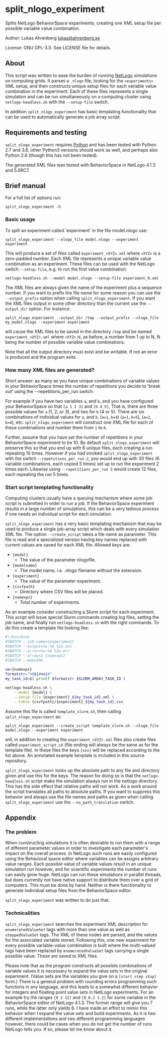 # split_nlogo_experiment

Splits NetLogo BehaviorSpace experiments, creating one XML setup file per 
possible variable value combination.


Author: Lukas Ahrenberg <lukas@ahrenberg.se>

License: GNU GPL-3.0. See LICENSE file for details.


## About

This script was written to ease the burden of running 
[NetLogo](https://ccl.northwestern.edu/netlogo/) simulations on computing grids.
It parses a `.nlogo` file, looking for the `<experiments>` XML setup, and then 
constructs unique setup files for each variable value combination in the 
experiment. Each of these files represents a single simulation and can be run 
simultaneously on a computing cluster using `netlogo-headless.sh` with the 
`--setup-file` switch.

In addition `split_nlogo_experiment` has basic templating functionality that 
can be used to automatically generate a job array script.


## Requirements and testing

`split_nlogo_experiment` requires [Python](https://www.python.org) and has been 
tested with Python 2.7 and 3.6, other Python3 versions should work as well, and 
perhaps also Python 2.6 (though this has not been tested).

The generated XML files was tested with BehaviorSpace in NetLogo 4.1.3 and 
5.0RC7.


## Brief manual

For a full list of options run: 

    split_nlogo_experiment -h


### Basic usage

To split an experiment called 'experiment' in the file model.nlogo use:

    split_nlogo_experiment --nlogo_file model.nlogo --experiment experiment

This will produce a set of files called `experiment_<XYZ>.xml` where `<XYZ>` is 
a zero-padded number. Each XML file represents a unique variable value 
combination as an experiment. These files can be used with the NetLogo switch 
`--setup-file`, e.g. to run the first value combination:

    netlogo-headless.sh --model model.nlogo --setup-file experiment_0.xml

The XML files are always given the name of the experiment plus a sequence 
number. If you want to prefix the file name for some reason you can use the 
`--output_prefix` option when calling `split_nlogo_experiment`. If you want the 
XML files output in some other directory than the current use the 
`--output_dir` option. For instance:

    split_nlogo_experiment --output_dir /tmp --output_prefix --nlogo_file my_model.nlogo --experiment experiment

will cause the XML files to be saved in the directory `/tmp` and be named 
`experiment_<XYZ>.xml` where `<XYZ>` is, as before, a number from 1 up to N, N 
being the number of possible variable value combinations.

Note that all the output directory must exist and be writable. If not an error 
is produced and the program exits.

### How many XML files are generated?

Short answer: as many as you have unique combinations of variable values in 
your BehaviorSpace times the number of repetitions you decide to 'break out' 
using the --repetitions_per_run switch. 

For example if you have two variables `a`, and `b`, and you have configured 
your BehaviorSpace so that `[a 1 2 3]` and `[b 4 5]`, That is, there are three 
possible values for `a` (1, 2, or 3), and two for `b` (4 or 5). There are six 
combinations of individual values for `a`, and `b`. (`a=1`, `b=4`) (`a=1`, 
`b=5`), (`a=2`, `b=4`), etc. `split_nlogo_experiment` will construct one XML 
file for each of these combinations and number them from `1` to `6`.

Further, assume that you have set the number of repetitions in your 
BehaviorSpace experiment to be 10. By default `split_nlogo_experiment` will 
preserve this so that you end up with 6 unique files, each creating a run 
repeating 10 times. However if you had invoked `split_nlogo_experiment` with 
the switch `--repetitions_per_run 2`, you would end up with 30 files (6 
variable combinations, each copied 5 times) set up to run the experiment 2 
times each. Likewise using `--repetitions_per_run 5` would create 12 files, 
each repeating the run 5 times.

### Start script templating functionality

Computing clusters usually have a queuing mechanism where some job script is 
submitted in order to run a job. If the BehaviorSpace experiment results in a 
large number of simulations, this can be a very tedious process if one needs an 
individual script for each simulation. 

`split_nlogo_experiment` has a very basic templating mechanism that may be used 
to produce a single job-array script which deals with every simulation XML 
file. The option `--create_script` takes a file name as parameter. This file is 
read and a specialized version having key names replaced with current values 
are saved for each XML file. Allowed keys are:

* `{model}`
  * The value of the parameter nlogofile.
* `{modelname}`
  * The model name, i.e. .nlogo filename without the extension.
* `{experiment}`
  * The value of the parameter experiment.
* `{csvfpath}`
  * Directory where CSV files will be placed.
* `{numexps}`
  * Total number of experiments.

As an example consider constructing a Slurm script for each experiment. This 
script will issue special Slurm commands creating log files, setting the job 
name, and finally run `netlogo-headless.sh` with the right commands. To do this 
create a template file looking like:

```bash
#!/bin/bash
#SBATCH --job-name={experiment}
#SBATCH --output=%x-%A_%2a.out
#SBATCH --error=%x-%A_%2a.err
#SBATCH --array=1-{numexps}
#SBATCH --mem=40G
    
ne={numexps}
formatstr="%0${#ne}d"
my_task_id=$( printf $formatstr $SLURM_ARRAY_TASK_ID )

netlogo-headless.sh \
    --model {model} \
    --setup-file {experiment}_${my_task_id}.xml \
    --table {csvfpath}/{experiment}_${my_task_id}.csv
```

Assume this file is called `template_slurm.sh`, then calling 
`split_nlogo_experiment` as:

    split_nlogo_experiment --create_script template_slurm.sh --nlogo_file model.nlogo --experiment experiment

will, in addition to creating the `experiment_<XYZ>.xml` files also create 
files called `experiment_script.sh` (file ending will always be the same as for 
the template file). In these files the keys `{xxx}` will be replaced according 
to the list above. An annotated example template is included in this source 
repository.

`split_nlogo_experiment` looks up the absolute path to any file and directory 
given and use this for the keys. The reason for doing so is that the 
`netlogo-headless.sh` script make the simulation always run in the netlogo 
directory. This has the side effect that relative paths will not work. As a 
work around the script translates all paths to absolute paths. If you want to 
suppress this behavior and always use the file names and paths as given when 
calling `split_nlogo_experiment` use the `--no_path_translation` switch.


## Appendix

### The problem

When constructing simulations it is often desirable to run them with a range of 
different parameter values in order to investigate each parameter's impact on 
the overall process. In NetLogo such runs are easily configured using the 
Behavioral space editor where variables can be assigns arbitrary value ranges. 
Each possible value of variable values result in an unique simulation run 
however, and for scientific experiments the number of runs can easily grow 
huge. NetLogo can run these simulations in parallel threads, but does currently 
not have native support to distribute them over a grid of computers. This must 
be done by hand. Neither is there functionality to generate individual setup 
files from the BehaviorSpace editor.

`split_nlogo_experiment` was written to do just that.


### Technicalities

`split_nlogo_experiment` searches the experiment XML description for 
`enumeratedValueSet` tags with more than one value as well as `steppedValueSet` 
tags. The XML of these nodes are parsed, and the values for the associated 
variable stored. Following this, one new experiment for every possible 
variable-value combination is built where the multi-valued tags have been 
replaced by `enumeratedValueSet` tags carrying a single possible value. These 
are saved to XML files.

Please note that as the program constructs all possible combinations of 
variable values it is necessary to expand the value sets in the original 
experiment. (Value sets are the variables you give on a `[start step stop]` 
form.) There is a general problem with rounding errors programming such 
functions in any language, and this leads to a somewhat different behavior for 
integers and floating point value sets in NetLogo experiments. For an example 
try the ranges `[0 2 12]` and `[0 0.2 1.2]` for some variable in the 
BehaviorSpace editor of NetLogo 4.1.3. The former range will give you 7 runs, 
while the latter only yields 6. I have made an effort to mimic this behavior 
when I expand the value sets and build experiments. As it is two different 
implementations and two different programming languages however, there could be 
cases when you do not get the number of runs NetLogo tells you. If so, please 
let me know about it.

